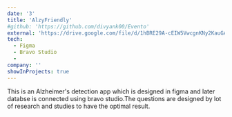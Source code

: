 ```yaml
---
date: '3'
title: 'AlzyFriendly'
#github: 'https://github.com/divyank00/Evento'
external: 'https://drive.google.com/file/d/1hBRE29A-cEIW5VwcgnKNy2KauGAb_qVR/view?usp=drivesdk'
tech:
  - Figma
  - Bravo Studio
  -
company: ''
showInProjects: true
---
```


This is an Alzheimer's detection app which is designed in figma and later databse is connected using bravo studio.The questions are designed by lot of research and studies to have the optimal result.
